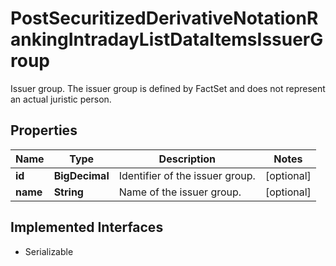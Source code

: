 

# PostSecuritizedDerivativeNotationRankingIntradayListDataItemsIssuerGroup

Issuer group. The issuer group is defined by FactSet and does not represent an actual juristic person.

## Properties

Name | Type | Description | Notes
------------ | ------------- | ------------- | -------------
**id** | **BigDecimal** | Identifier of the issuer group. |  [optional]
**name** | **String** | Name of the issuer group. |  [optional]


## Implemented Interfaces

* Serializable


